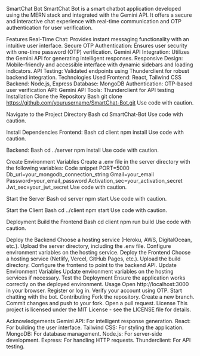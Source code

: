 SmartChat Bot
SmartChat Bot is a smart chatbot application developed using the MERN stack and integrated with the Gemini API. It offers a secure and interactive chat experience with real-time communication and OTP authentication for user verification.

Features
Real-Time Chat: Provides instant messaging functionality with an intuitive user interface.
Secure OTP Authentication: Ensures user security with one-time password (OTP) verification.
Gemini API Integration: Utilizes the Gemini API for generating intelligent responses.
Responsive Design: Mobile-friendly and accessible interface with dynamic sidebars and loading indicators.
API Testing: Validated endpoints using Thunderclient for robust backend integration.
Technologies Used
Frontend: React, Tailwind CSS
Backend: Node.js, Express
Database: MongoDB
Authentication: OTP-based user verification
API: Gemini API
Tools: Thunderclient for API testing
Installation
Clone the Repository
Bash
git clone https://github.com/yourusername/SmartChat-Bot.git
Use code with caution.

Navigate to the Project Directory
Bash
cd SmartChat-Bot
Use code with caution.

Install Dependencies
Frontend:
Bash
cd client
npm install
Use code with caution.

Backend:
Bash
cd ../server
npm install
Use code with caution.

Create Environment Variables Create a .env file in the server directory with the following variables:
Code snippet
PORT=5000
Db_url=your_mongodb_connection_string
Gmail=your_email
Password=your_email_password
Activation_sec=your_activation_secret
Jwt_sec=your_jwt_secret
Use code with caution.

Start the Server
Bash
cd server
npm start
Use code with caution.

Start the Client
Bash
cd ../client
npm start
Use code with caution.

Deployment
Build the Frontend
Bash
cd client
npm run build
Use code with caution.

Deploy the Backend
Choose a hosting service (Heroku, AWS, DigitalOcean, etc.).
Upload the server directory, including the .env file.
Configure environment variables on the hosting service.
Deploy the Frontend
Choose a hosting service (Netlify, Vercel, GitHub Pages, etc.).
Upload the build directory.
Configure the frontend to point to the backend API.
Update Environment Variables Update environment variables on the hosting services if necessary.
Test the Deployment Ensure the application works correctly on the deployed environment.
Usage
Open http://localhost:3000 in your browser.
Register or log in.
Verify your account using OTP.
Start chatting with the bot.
Contributing
Fork the repository.
Create a new branch.
Commit changes and push to your fork.
Open a pull request.
License
This project is licensed under the MIT License - see the LICENSE file for details.

Acknowledgements
Gemini API: For intelligent response generation.
React: For building the user interface.
Tailwind CSS: For styling the application.
MongoDB: For database management.
Node.js: For server-side development.
Express: For handling HTTP requests.
Thunderclient: For API testing.